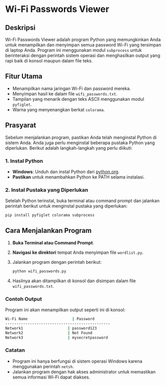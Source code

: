 # Wi-Fi Passwords Viewer

## Deskripsi
Wi-Fi Passwords Viewer adalah program Python yang memungkinkan Anda untuk menampilkan dan menyimpan semua password Wi-Fi yang tersimpan di laptop Anda. Program ini menggunakan modul `subprocess` untuk berinteraksi dengan perintah sistem operasi dan menghasilkan output yang rapi baik di konsol maupun dalam file teks.

## Fitur Utama
- Menampilkan nama jaringan Wi-Fi dan password mereka.
- Menyimpan hasil ke dalam file `wifi_passwords.txt`.
- Tampilan yang menarik dengan teks ASCII menggunakan modul `pyfiglet`.
- Warna yang menyenangkan berkat `colorama`.

## Prasyarat
Sebelum menjalankan program, pastikan Anda telah menginstal Python di sistem Anda. Anda juga perlu menginstal beberapa pustaka Python yang diperlukan. Berikut adalah langkah-langkah yang perlu diikuti:

### 1. Instal Python
- **Windows**: Unduh dan instal Python dari [python.org](https://www.python.org/downloads/).
- **Pastikan** untuk menambahkan Python ke PATH selama instalasi.

### 2. Instal Pustaka yang Diperlukan
Setelah Python terinstal, buka terminal atau command prompt dan jalankan perintah berikut untuk menginstal pustaka yang diperlukan:

```bash
pip install pyfiglet colorama subprocess
```

## Cara Menjalankan Program

1. **Buka Terminal atau Command Prompt**.
2. **Navigasi ke direktori** tempat Anda menyimpan file `wordlist.py`.
3. Jalankan program dengan perintah berikut:

   ```bash
   python wifi_passwords.py
   ```
4. Hasilnya akan ditampilkan di konsol dan disimpan dalam file `wifi_passwords.txt`.

### Contoh Output
Program ini akan menampilkan output seperti ini di konsol:
```bash
Wi-Fi Name                    | Password
-----------------------------------------------
Network1                    | password123
Network2                    | Not Found
Network3                    | mysecretpassword
```

### Catatan
- Program ini hanya berfungsi di sistem operasi Windows karena menggunakan perintah `netsh`.
- Jalankan program dengan hak akses administrator untuk memastikan semua informasi Wi-Fi dapat diakses.

